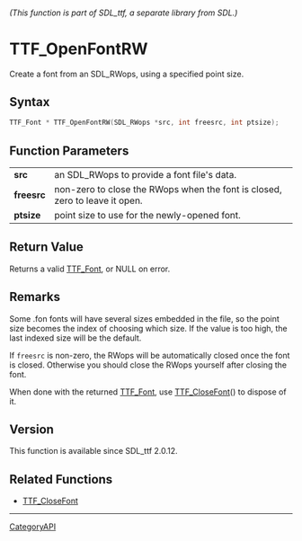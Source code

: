 ###### (This function is part of SDL_ttf, a separate library from SDL.)
# TTF_OpenFontRW

Create a font from an SDL_RWops, using a specified point size.

## Syntax

```c
TTF_Font * TTF_OpenFontRW(SDL_RWops *src, int freesrc, int ptsize);

```

## Function Parameters

|                 |                                                                             |
| --------------- | --------------------------------------------------------------------------- |
| **src**         | an SDL_RWops to provide a font file's data.                                 |
| **freesrc**     | non-zero to close the RWops when the font is closed, zero to leave it open. |
| **ptsize**      | point size to use for the newly-opened font.                                |

## Return Value

Returns a valid [TTF_Font](TTF_Font), or NULL on error.

## Remarks

Some .fon fonts will have several sizes embedded in the file, so the point
size becomes the index of choosing which size. If the value is too high,
the last indexed size will be the default.

If `freesrc` is non-zero, the RWops will be automatically closed once the
font is closed. Otherwise you should close the RWops yourself after closing
the font.

When done with the returned [TTF_Font](TTF_Font), use
[TTF_CloseFont](TTF_CloseFont)() to dispose of it.

## Version

This function is available since SDL_ttf 2.0.12.

## Related Functions

* [TTF_CloseFont](TTF_CloseFont)

----
[CategoryAPI](CategoryAPI)

